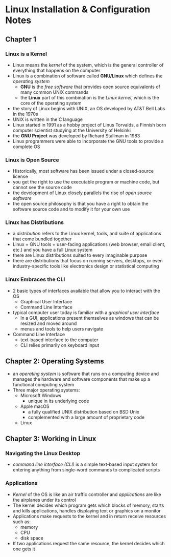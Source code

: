 # Linux Installation & Configuration Notes

## Chapter 1

### Linux is a Kernel

- Linux means the *kernel* of the system, which is the general controller of everything that happens on the computer
- Linux is a combination of software called **GNU/Linux** which defines the *operating system*
  - **GNU** is the *free software* that provides open source equivalents of many common UNIX commands
  - the **Linux** part of this combination is the *Linux kernel*, which is the core of the operating system
- the story of Linux begins with UNIX, an OS developed by AT&T Bell Labs in the 1970s
- UNIX is written in the C language
- Linux started in 1991 as a hobby project of Linus Torvalds, a Finnish born computer scientist studying at the University of Helsinki
- the **GNU Project** was developed by Richard Stallman in 1983
- Linux programmers were able to incorporate the GNU tools to provide a complete OS

### Linux is Open Source

- Historically, most software has been issued under a closed-source license
- you get the right to use the executable program or machine code, but cannot see the source code
- the development of Linux closely parallels the rise of *open source software*
- the open source philosophy is that you have a right to obtain the software source code and to modify it for your own use

### Linux has Distributions

- a *distribution* refers to the Linux kernel, tools, and suite of applications that come bundled together
- Linux + GNU tools + user-facing applications (web browser, email client, etc.) and you have a full Linux system
- there are Linux distributions suited to every imaginable purpose
- there are distributions that focus on running servers, desktops, or even industry-specific tools like electronics design or statistical computing

### Linux Embraces the CLI

- 2 basic types of interfaces available that allow you to interact with the OS
  - Graphical User Interface
  - Command Line Interface
- typical computer user today is familiar with a *graphical user interface*
  - In a GUI, applications present themselves as windows that can be resized and moved around
  - menus and tools to help users navigate
- Command Line Interface
  - text-based interface to the computer
  - CLI relies primarily on keyboard input

## Chapter 2: Operating Systems

- an *operating system* is software that runs on a computing device and manages the hardware and software components that make up a functional computing system
- Three major operating systems:
  - Microsoft Windows
    - unique in its underlying code
  - Apple macOS
    - a fully qualified UNIX distribution based on BSD Unix
    - complemented with a large amount of proprietary code
  - Linux

## Chapter 3: Working in Linux

### Navigating the Linux Desktop

- *command line interface (CLI)* is a simple text-based input system for entering anything from single-word commands to complicated scripts

### Applications

- *Kernel* of the OS is like an air traffic controller and *applications* are like the airplanes under its control
- The kernel decides which program gets which blocks of memory, starts and kills applications, handles displaying text or graphics on a monitor
- Applications make requests to the kernel and in return receive resources such as:
  - memory
  - CPU
  - disk space
- If two applications request the same resource, the kernel decides which one gets it
